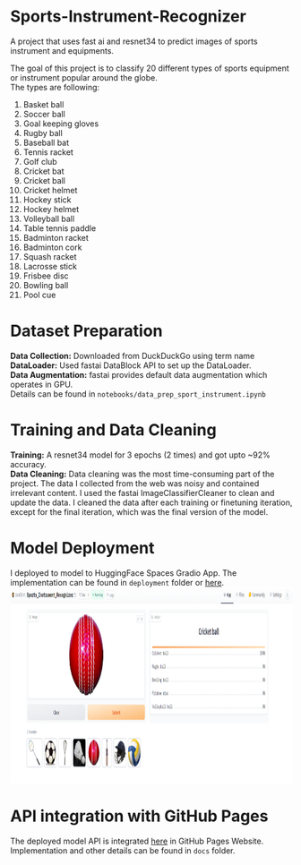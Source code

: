 # Sports-Instrument-Recognizer
A project that uses fast ai and resnet34 to predict images of sports instrument and equipments. <br/>

The goal of this project is to classify 20 different types of sports equipment or instrument popular around the globe. <br/> The types are following: <br/>
1. Basket ball
2. Soccer ball
3. Goal keeping gloves
4. Rugby ball
5. Baseball bat
6. Tennis racket
7. Golf club
8. Cricket bat
9. Cricket ball
10. Cricket helmet
11. Hockey stick
12. Hockey helmet
13. Volleyball ball
14. Table tennis paddle
15. Badminton racket
16. Badminton cork
17. Squash racket
18. Lacrosse stick
19. Frisbee disc
20. Bowling ball
21. Pool cue

# Dataset Preparation
**Data Collection:** Downloaded from DuckDuckGo using term name <br/>
**DataLoader:** Used fastai DataBlock API to set up the DataLoader. <br/>
**Data Augmentation:** fastai provides default data augmentation which operates in GPU. <br/>
Details can be found in `notebooks/data_prep_sport_instrument.ipynb`

# Training and Data Cleaning
**Training:** A resnet34 model for 3 epochs (2 times) and got upto ~92% accuracy. <br/>
**Data Cleaning:** Data cleaning was the most time-consuming part of the project. The data I collected from the web was noisy and contained irrelevant content. I used the fastai ImageClassifierCleaner to clean and update the data. I cleaned the data after each training or finetuning iteration, except for the final iteration, which was the final version of the model. <br/>

# Model Deployment
I deployed to model to HuggingFace Spaces Gradio App. The implementation can be found in `deployment` folder or [here](https://huggingface.co/spaces/saadism/Sports_Instrument_Recognizer). <br/>
<img src = "deployment/hugging.png" width="700" height="350">

# API integration with GitHub Pages
The deployed model API is integrated [here](saadism777.github.io/Sports-Instrument-Recognizer/) in GitHub Pages Website. Implementation and other details can be found in `docs` folder.